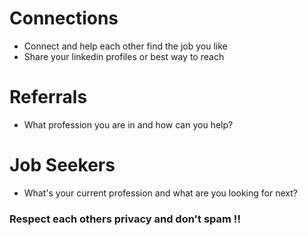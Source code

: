 # Connections

 - Connect and help each other find the job you like
 - Share your linkedin profiles or best way to reach

# Referrals
 - What profession you are in and how can you help?

# Job Seekers 
- What's your current profession and what are you looking for next?

### Respect each others privacy and don't spam !! 
